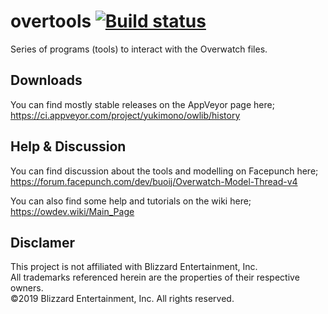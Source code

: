 # overtools [![Build status](https://ci.appveyor.com/api/projects/status/5quie68hde5e1hs2?svg=true)](https://ci.appveyor.com/project/yukimono/owlib)

Series of programs (tools) to interact with the Overwatch files.


## Downloads
You can find mostly stable releases on the AppVeyor page here;  
https://ci.appveyor.com/project/yukimono/owlib/history

## Help & Discussion
You can find discussion about the tools and modelling on Facepunch here;  
https://forum.facepunch.com/dev/buoij/Overwatch-Model-Thread-v4

You can also find some help and tutorials on the wiki here;  
https://owdev.wiki/Main_Page

## Disclamer
This project is not affiliated with Blizzard Entertainment, Inc.  
All trademarks referenced herein are the properties of their respective owners.  
©2019 Blizzard Entertainment, Inc. All rights reserved.
